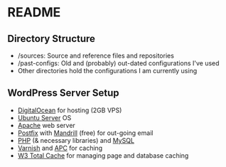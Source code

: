 # README

## Directory Structure

- /sources: Source and reference files and repositories
- /past-configs: Old and (probably) out-dated configurations I've used
- Other directories hold the configurations I am currently using

## WordPress Server Setup

- [DigitalOcean](https://www.digitalocean.com/?refcode=b18def068b9f) for hosting (2GB VPS)
- [Ubuntu Server](http://www.ubuntu.com/server) OS
- [Apache](http://httpd.apache.org/) web server
- [Postfix](http://www.postfix.org/) with [Mandrill](http://mandrill.com/) (free) for out-going email
- [PHP](http://www.php.net/) (& necessary libraries) and [MySQL](http://dev.mysql.com/)
- [Varnish](https://www.varnish-cache.org/) and [APC](http://php.net/manual/en/book.apc.php) for caching
- [W3 Total Cache](https://wordpress.org/plugins/w3-total-cache/) for managing page and database caching